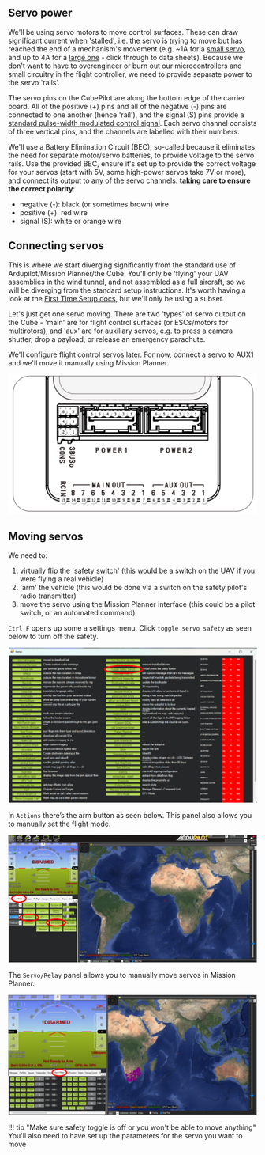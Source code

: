 ## Servo power

We'll be using servo motors to move control surfaces. These can draw significant current when 'stalled', i.e. the servo is trying to move but has reached the end of a mechanism's movement (e.g. ~1A for a [small servo](https://uk.farnell.com/dfrobot/ser0047/servo-motor-180deg-1-47n-m-6v/dp/3769943), and up to 4A for a [large one](https://uk.farnell.com/dfrobot/ser0047/servo-motor-180deg-1-47n-m-6v/dp/3769943) - click through to data sheets). Because we don't want to have to overengineer or burn out our microcontrollers and small circuitry in the flight controller, we need to provide separate power to the servo 'rails'.

The servo pins on the CubePilot are along the bottom edge of the carrier board. All of the positive (+) pins and all of the negative (-) pins are connected to one another (hence 'rail'), and the signal (S) pins provide a [standard pulse-width modulated control signal](https://en.wikipedia.org/wiki/Servo_control). Each servo channel consists of three vertical pins, and the channels are labelled with their numbers.

We'll use a Battery Elimination Circuit (BEC), so-called because it eliminates the need for separate motor/servo batteries, to provide voltage to the servo rails. Use the provided BEC, ensure it's set up to provide the correct voltage for your servos (start with 5V, some high-power servos take 7V or more), and connect its output to any of the servo channels. **taking care to ensure the correct polarity**:

* negative (-): black (or sometimes brown) wire
* positive (+): red wire
* signal (S): white or orange wire


## Connecting servos

This is where we start diverging significantly from the standard use of Ardupilot/Mission Planner/the Cube. You'll only be 'flying' your UAV assemblies in the wind tunnel, and not assembled as a full aircraft, so we will be diverging from the standard setup instructions. It's worth having a look at the [First Time Setup docs](https://ardupilot.org/plane/docs/common-basic-operation.html), but we'll only be using a subset.

Let's just get one servo moving. There are two 'types' of servo output on the Cube - 'main' are for flight control surfaces (or ESCs/motors for multirotors), and 'aux' are for auxiliary servos, e.g. to press a camera shutter, drop a payload, or release an emergency parachute.

We'll configure flight control servos later. For now, connect a servo to AUX1 and we'll move it manually using Mission Planner.

![Cube servo ports](assets/cube-servo-ports.png)

## Moving servos

We need to: 
1. virtually flip the 'safety switch' (this would be a switch on the UAV if you were flying a real vehicle)
2. 'arm' the vehicle (this would be done via a switch on the safety pilot's radio transmitter)
3. move the servo using the Mission Planner interface (this could be a pilot switch, or an automated command)


`Ctrl F` opens up some a settings menu. Click `toggle servo safety` as seen below to turn off the safety. 

![Toggle safety MP](assets/toggle_safety-MP.png)

In `Actions` there’s the arm button as seen below. This panel also allows you to manually set the flight mode.

![Arm MP](assets/arm-MP.png)

The `Servo/Relay` panel allows you to manually move servos in Mission Planner.

![servo MP](assets/servo-MP.png)

!!! tip "Make sure safety toggle is off or you won't be able to move anything"
    You'll also need to have set up the parameters for the servo you want to move